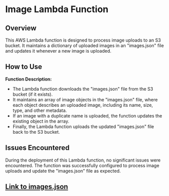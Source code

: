 # Image Lambda Function

## Overview

This AWS Lambda function is designed to process image uploads to an S3 bucket. It maintains a dictionary of uploaded images in an "images.json" file and updates it whenever a new image is uploaded.

## How to Use

**Function Description:**

   - The Lambda function downloads the "images.json" file from the S3 bucket (if it exists).
   - It maintains an array of image objects in the "images.json" file, where each object describes an uploaded image, including its name, size, type, and other metadata.
   - If an image with a duplicate name is uploaded, the function updates the existing object in the array.
   - Finally, the Lambda function uploads the updated "images.json" file back to the S3 bucket.

## Issues Encountered

During the deployment of this Lambda function, no significant issues were encountered. The function was successfully configured to process image uploads and update the "images.json" file as expected.

## [Link to images.json](https://new-bucket-image.s3.us-west-2.amazonaws.com/images.json)
